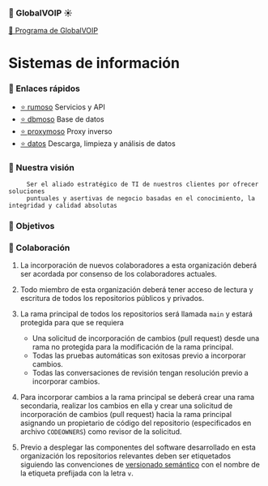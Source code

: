 
### 🌵 GlobalVOIP ☀️


[📖 Programa de GlobalVOIP](https://globalvoip.com.mx/about/)

# Sistemas de información

### 🔗 Enlaces rápidos

- [⭐ rumoso](https://github.com/MorenaSonora/rumoso) Servicios y API
- [⭐ dbmoso](https://github.com/MorenaSonora/dbmoso) Base de datos
- [⭐ proxymoso](https://github.com/MorenaSonora/proxymoso) Proxy inverso
- [⭐ datos](https://github.com/MorenaSonora/datos) Descarga, limpieza y análisis de datos

### 🌱 Nuestra visión
         Ser el aliado estratégico de TI de nuestros clientes por ofrecer soluciones 
         puntuales y asertivas de negocio basadas en el conocimiento, la integridad y calidad absolutas


### 🎯 Objetivos



### 🤝 Colaboración

1. La incorporación de nuevos colaboradores a esta organización deberá
   ser acordada por consenso de los colaboradores actuales.
2. Todo miembro de esta organización deberá tener acceso de lectura y
   escritura de todos los repositorios públicos y privados.

3. La rama principal de todos los repositorios será llamada `main` y
   estará protegida para que se requiera
   - Una solicitud de incorporación de cambios (pull request) desde
     una rama no protegida para la modificación de la rama principal.
   - Todas las pruebas automáticas son exitosas previo a incorporar
     cambios.
   - Todas las conversaciones de revisión tengan resolución previo a
     incorporar cambios.
4. Para incorporar cambios a la rama principal se deberá crear una
   rama secondaria, realizar los cambios en ella y crear una solicitud
   de incorporación de cambios (pull request) hacia la rama principal
   asignando un propietario de código del repositorio (especificados
   en archivo `CODEOWNERS`) como revisor de la solicitud.
5. Previo a desplegar las componentes del software desarrollado en
   esta organización los repositorios relevantes deben ser etiquetados
   siguiendo las convenciones de [versionado
   semántico](https://semver.org/) con el nombre de la etiqueta
   prefijada con la letra `v`.
